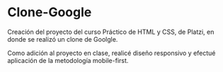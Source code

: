 # Clone-Google

Creación del proyecto del curso Práctico de HTML y CSS, de Platzi, en donde se realizó un clone de Goolgle.

Como adición al proyecto en clase, realicé diseño responsivo y efectué aplicación de la metodología mobile-first. 
